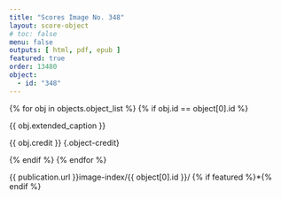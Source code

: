 ```yaml
---
title: "Scores Image No. 348"
layout: score-object
# toc: false
menu: false
outputs: [ html, pdf, epub ]
featured: true
order: 13480
object:
  - id: "348"
---
```


{% for obj in objects.object_list %}
{% if obj.id == object[0].id %}

{{ obj.extended_caption }}

{{ obj.credit }} {.object-credit}

{% endif %}
{% endfor %}

<div class="object-credit object-url is-print-only">

{{ publication.url }}image-index/{{ object[0].id }}/ {% if featured %}*{% endif %}

</div>
